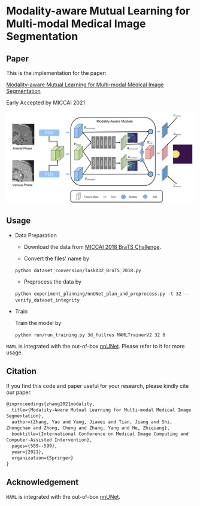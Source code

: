 # Modality-aware Mutual Learning for Multi-modal Medical Image Segmentation

## Paper

This is the implementation for the paper:

[Modality-aware Mutual Learning for Multi-modal Medical Image Segmentation](https://arxiv.org/pdf/2107.09842.pdf)

Early Accepted by MICCAI 2021

![image](https://github.com/YaoZhang93/MAML/blob/main/figs/MAML.png)

## Usage

* Data Preparation

  - Download the data from [MICCAI 2018 BraTS Challenge](https://www.med.upenn.edu/sbia/brats2018/data.html).

  - Convert the files' name by

  `python dataset_conversion/Task032_BraTS_2018.py`

  - Preprocess the data by

  `python experiment_planning/nnUNet_plan_and_preprocess.py -t 32 --verify_dataset_integrity`

* Train

  Train the model by

  `python run/run_training.py 3d_fullres MAMLTrainerV2 32 0`

 `MAML` is integrated with the out-of-box [nnUNet](https://github.com/MIC-DKFZ/nnUNet). Please refer to it for more usage.

## Citation

If you find this code and paper useful for your research, please kindly cite our paper.

```
@inproceedings{zhang2021modality,
  title={Modality-Aware Mutual Learning for Multi-modal Medical Image Segmentation},
  author={Zhang, Yao and Yang, Jiawei and Tian, Jiang and Shi, Zhongchao and Zhong, Cheng and Zhang, Yang and He, Zhiqiang},
  booktitle={International Conference on Medical Image Computing and Computer-Assisted Intervention},
  pages={589--599},
  year={2021},
  organization={Springer}
}
```

## Acknowledgement

`MAML` is integrated with the out-of-box [nnUNet](https://github.com/MIC-DKFZ/nnUNet).
